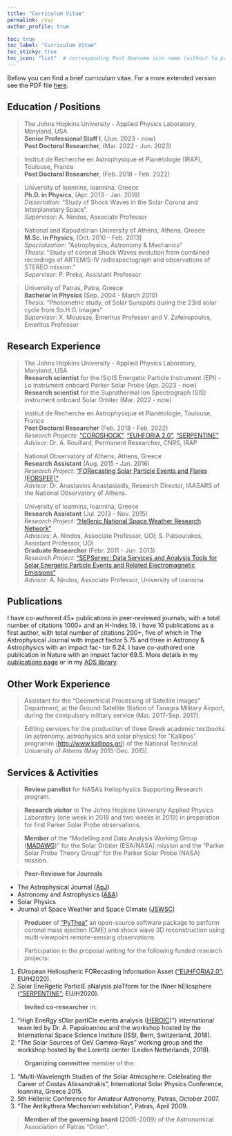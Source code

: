 ```yaml
---
title: "Curriculum Vitae"
permalink: /cv/
author_profile: true

toc: true
toc_label: "Curriculum Vitae"
toc_sticky: true
toc_icon: "list"  # corresponding Font Awesome icon name (without fa prefix)
---
```


Bellow you can find a brief curriculum vitae. For a more extended version see the PDF file [here](https://www.akouloumvakos.spaceweather.gr/assets/docs/Kouloumvakos_CV_full.pdf).

## Education / Positions

> The Johns Hopkins University - Applied Physics Laboratory, Maryland, USA \
**Senior Professional Staff I**, (Jun. 2023 - now) \
**Post Doctoral Researcher**, (Mar. 2022 - Jun. 2023)

> Institut de Recherche en Astrophysique et Planétologie (IRAP), Toulouse, France \
**Post Doctoral Researcher**, (Feb. 2018 - Feb. 2022)

> University of Ioannina, Ioannina, Greece \
**Ph.D. in Physics**, (Apr. 2013 - Jan. 2018) \
_Dissertation_: “Study of Shock Waves in the Solar Corona and Interplanetary Space”. \
_Supervisor_: A. Nindos, Associate Professor

> National and Kapodistrian University of Athens, Athens, Greece \
**M.Sc. in Physics**, (Oct. 2010 - Feb. 2013) \
_Specialization_: “Astrophysics, Astronomy & Mechanics” \
_Thesis_: “Study of coronal Shock Waves evolution from combined recordings of ARTEMIS-IV radiospectograph and observations of STEREO mission.” \
_Supervisor_: P. Preka, Assistant Professor

> University of Patras, Patra, Greece \
**Bachelor in Physics**  (Sep. 2004 - March 2010) \
_Thesis_: “Photometric study, of Solar Sunspots during the 23rd solar cycle from So.H.O. images” \
_Supervisor_: X. Moussas, Emeritus Professor and V. Zafeiropoulos, Emeritus Professor


## Research Experience

> The Johns Hopkins University - Applied Physics Laboratory, Maryland, USA \
**Research scientist** for the IS⊙IS Energetic Particle Instrument (EPI) - Lo instrument onboard Parker Solar Probe (Apr. 2023 - now) \
**Research scientist** for the Suprathermal Ion Spectrograph (SIS) instrument onboard Solar Orbiter (Mar. 2022 - now) 

> Institut de Recherche en Astrophysique et Planétologie, Toulouse, France \
**Post Doctoral Researcher** (Feb. 2018 - Feb. 2022) \
_Research Projects_: [“COROSHOCK”](http://storms-service.irap.omp.eu/projects/coroshock), [“EUHFORIA 2.0”](https://euhforia.com/euhforia-2-0/), [“SERPENTINE”](https://serpentine-h2020.eu/) \
_Advisor_: Dr. A. Rouillard, Permanent Researcher, CNRS, IRAP

> National Observatory of Athens, Athens, Greece \
**Research Assistant** (Aug. 2015 - Jan. 2016) \
_Research Project_: [“FORecasting Solar Particle Events and Flares (FORSPEF)”](http://tromos.space.noa.gr/forspef/main/) \
_Advisor_: Dr. Anastasios Anastasiadis, Research Director, IAASARS of the National Observatory of Athens.

> University of Ioannina, Ioannina, Greece \
**Research Assistant** (Jul. 2013 - Nov. 2015) \
_Research Project_: [“Hellenic National Space Weather Research Network”](http://excellence.minedu.gov.gr/thales/en/thalesprojects/377274) \
_Advisors_: A. Nindos, Associate Professor, UOI; S. Patsourakos, Assistant Professor, UOI \
**Graduate Researcher** (Febr. 2011 - Jun. 2013) \
_Research Project_: [“SEPServer: Data Services and Analysis Tools for Solar Energetic Particle Events and Related Electromagnetic Emissions”](http://server.sepserver.eu/) \
_Advisor_: A. Nindos, Associate Professor, University of Ioannina.


## Publications

I have co-authored 45+ publications in peer-reviewed journals, with a total number of citations 1000+ and an H-Index 19. I have 10 publications as a first author, with total number of citations 200+, five of which in The Astrophysical Journal with impact factor 5.75 and three in Astronoy & Astrophysics with an impact fac- tor 6.24. I have co-authored one publication in Nature with an impact factor 69.5. More details in my [publications page](https://www.akouloumvakos.spaceweather.gr/publications/) or in my [ADS library](https://ui.adsabs.harvard.edu/public-libraries/40cJM25eRKu15EN-KcyaNw).


## Other Work Experience

> Assistant for the “Geometrical Processing of Satellite Images” Department, at the Ground Satellite Station of Tanagra Military Airport, during the compulsory military service (Mar. 2017-Sep. 2017).

> Editing services for the production of three Greek academic textbooks (in astronomy, astrophysics and solar physics) for "Kallipos" programm (http://www.kallipos.gr/) of the National Technical University of Athens (May 2015-Dec. 2015).


## Services & Activities
> **Review panelist** for NASA’s Heliophysics Supporting Research program.

> **Research visitor** in The Johns Hopkins University Applied Physics Laboratory (one week in 2018 and two weeks in 2019) in preparation for first Parker Solar Probe observations.

> **Member** of the “Modelling and Data Analysis Working Group ([MADAWG](http://storms-service.irap.omp.eu/projects/madawg))” for the Solar Orbiter (ESA/NASA) mission and the “Parker Solar Probe Theory Group” for the Parker Solar Probe (NASA) mission.

> **Peer-Reviewe for Journals**
- The Astrophysical Journal ([ApJ](https://iopscience.iop.org/journal/0004-637X))
- Astronomy and Astrophysics ([A&A](https://www.aanda.org))
- Solar Physics
- Journal of Space Weather and Space Climate ([JSWSC](https://www.swsc-journal.org))

> **Producer** of [“PyThea”](https://github.com/AthKouloumvakos/PyThea) an open-source software package to perform coronal mass ejection (CME) and shock wave 3D reconstruction using multi-viewpoint remote-sensing observations.

> Participation in the proposal writing for the following funded research projects:
 1. EUropean Heliospheric FORecasting Information Asset ([“EUHFORIA2.0”](\href{https://euhforia.com/euhforia-2-0/); EU/H2020).
 2. Solar EneRgetic ParticlE aNalysis plaTform for the INner hEliosphere ([“SERPENTINE”](\href{https://serpentine-h2020.eu/); EU/H2020).

> **Invited co-researcher** in:
 1. “High EneRgy sOlar partICle events analysis ([HEROIC](https://www.issibern.ch/teams/heroic/))”} international team led by Dr. A. Papaioannou and the workshop hosted by the International Space Science Institute (ISSI, Bern, Switzerland, 2018).
 2. “The Solar Sources of GeV Gamma-Rays” working group and the workshop hosted by the Lorentz center (Leiden Netherlands, 2018).

> **Organizing committee** member of the:
 1. “Multi-Wavelength Studies of the Solar Atmosphere: Celebrating the Career of Costas Alissandrakis”, International Solar Physics Conference, Ioannina, Greece 2015.
 2. 5th Hellenic Conference for Amateur Astronomy, Patras, October 2007.
 3. “The Antikythera Mechanism exhibition”, Patras, April 2009.

> **Member of the governing board** (2005-2009) of the Astronomical Association of Patras “Orion”.
